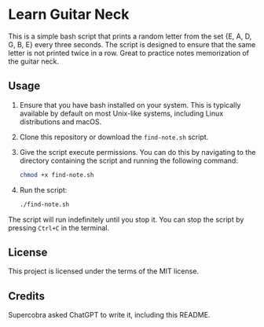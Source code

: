 # Learn Guitar Neck

This is a simple bash script that prints a random letter from the set {E, A, D, G, B, E} every three seconds. The script is designed to ensure that the same letter is not printed twice in a row. Great to practice notes memorization of the guitar neck.

## Usage

1. Ensure that you have bash installed on your system. This is typically available by default on most Unix-like systems, including Linux distributions and macOS.

2. Clone this repository or download the `find-note.sh` script.

3. Give the script execute permissions. You can do this by navigating to the directory containing the script and running the following command:

    ```bash
    chmod +x find-note.sh
    ```

4. Run the script:

    ```bash
    ./find-note.sh
    ```

The script will run indefinitely until you stop it. You can stop the script by pressing `Ctrl+C` in the terminal.

## License

This project is licensed under the terms of the MIT license.

## Credits

Supercobra asked ChatGPT to write it, including this README. 

